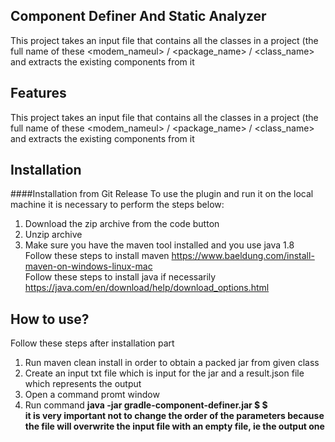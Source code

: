 ## Component Definer And Static Analyzer
This project takes an input file that contains all the classes in a project (the full name of these <modem_nameul> / <package_name> / <class_name> and extracts the existing components from it

## Features
This project takes an input file that contains all the classes in a project (the full name of these <modem_nameul> / <package_name> / <class_name> and extracts the existing components from it

## Installation
 ####Installation from Git Release
  To use the plugin and run it on the local machine it is necessary to perform the steps below:<br>
   1. Download the zip archive from the code button
   2. Unzip archive
   3. Make sure you have the maven tool installed and you use java 1.8 <br>
     Follow these steps to install maven https://www.baeldung.com/install-maven-on-windows-linux-mac <br>
     Follow these steps to install java if necessarily https://java.com/en/download/help/download_options.html <br>
   
## How to use?
   Follow these steps after installation part
   1. Run maven clean install in order to obtain a packed jar from given class
   2. Create an input txt file which is input for the jar and a result.json file which represents the output<br>
   3. Open a command promt window
   4. Run command **java -jar gradle-component-definer.jar $<outputFile> $<inputFile>**<br>
    **it is very important not to change the order of the parameters because the file will overwrite the input file with an empty file, ie the output one**


